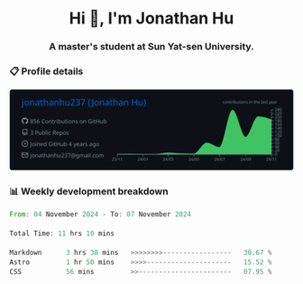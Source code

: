 <h1 align="center">Hi 👋, I'm Jonathan Hu</h1>
<h3 align="center">A master's student at Sun Yat-sen University.</h3>

<h3> 📋 Profile details </h3>

<p align="center">
  <img src="https://raw.githubusercontent.com/jonathanhu237/jonathanhu237/main/profile-summary-card-output/github_dark/0-profile-details.svg" alt="Description">
</p>

<h3> 📊 Weekly development breakdown </h3>

<!--START_SECTION:waka-->

```rust
From: 04 November 2024 - To: 07 November 2024

Total Time: 11 hrs 10 mins

Markdown      3 hrs 38 mins   >>>>>>>>-----------------   30.67 %
Astro         1 hr 50 mins    >>>>---------------------   15.52 %
CSS           56 mins         >>-----------------------   07.95 %
```

<!--END_SECTION:waka-->
